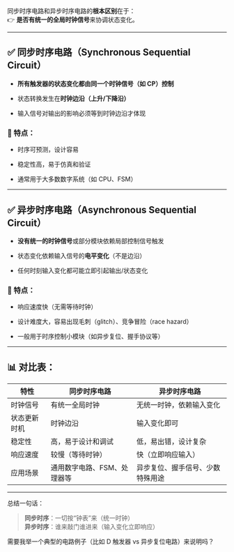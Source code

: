 
同步时序电路和异步时序电路的**根本区别**在于：  
👉 **是否有统一的全局时钟信号**来协调状态变化。

---

## ✅ 同步时序电路（Synchronous Sequential Circuit）

- **所有触发器的状态变化都由同一个时钟信号（如 CP）控制**
    
- 状态转换发生在**时钟边沿（上升/下降沿）**
    
- 输入信号对输出的影响必须等到时钟边沿才体现
    

### 📌 特点：

- 时序可预测，设计容易
    
- 稳定性高，易于仿真和验证
    
- 通常用于大多数数字系统（如 CPU、FSM）
    

---

## ✅ 异步时序电路（Asynchronous Sequential Circuit）

- **没有统一的时钟信号**或部分模块依赖局部控制信号触发
    
- 状态变化依赖输入信号的**电平变化**（不是边沿）
    
- 任何时刻输入变化都可能立即引起输出/状态变化
    

### 📌 特点：

- 响应速度快（无需等待时钟）
    
- 设计难度大，容易出现毛刺（glitch）、竞争冒险（race hazard）
    
- 一般用于时序控制小模块（如异步复位、握手协议等）
    

---

## 📊 对比表：

|特性|同步时序电路|异步时序电路|
|---|---|---|
|时钟信号|有统一全局时钟|无统一时钟，依赖输入变化|
|状态更新时机|时钟边沿|输入变化即可|
|稳定性|高，易于设计和调试|低，易出错，设计复杂|
|响应速度|较慢（等待时钟）|快（立即响应输入）|
|应用场景|通用数字电路、FSM、处理器等|异步复位、握手信号、少数特殊用途|

---

总结一句话：

> **同步时序**：一切按“钟表”来（统一时钟）  
> **异步时序**：谁来敲门谁进来（输入变化立即响应）

需要我举一个典型的电路例子（比如 D 触发器 vs 异步复位电路）来说明吗？